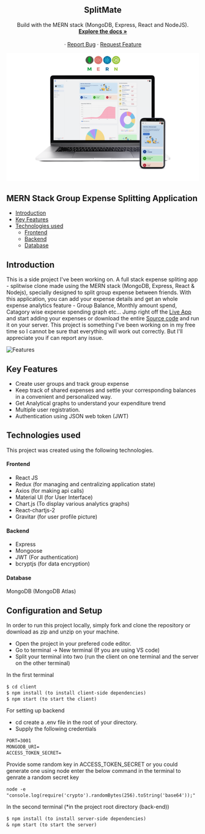 <div align="center">
<!--   <a href="https://splitapp-rnjo.onrender.com/"> -->
<!--     <img src="https://github.com/ikrishnendu/SplitMate/blob/master/client/public/static/logo.png?raw=true" alt="Logo" width="80" height="80"> -->
<!--   </a> -->

  <h2 align="center">SplitMate</h2>

  <p align="center">
    Build with the MERN stack (MongoDB, Express, React and NodeJS).
    <br />
    <a href="https://github.com/ikrishnendu/SplitMate/"><strong>Explore the docs »</strong></a>
    <br />
    <br />
<!--     <a href="https://splitapp-rnjo.onrender.com/">View Demo</a> -->
    ·
    <a href="https://github.com/ikrishnendu/SplitMate/issues">Report Bug</a>
    ·
    <a href="https://github.com/ikrishnendu/SplitMate/issues">Request Feature</a>
  </p>
</div>

![SplitMate](https://raw.githubusercontent.com/ikrishnendu/SplitMate/master/Screenshots/dashboard-main-transparent.png)

## MERN Stack Group Expense Splitting Application

- [Introduction](#introduction)
- [Key Features](#key-features)
- [Technologies used](#technologies-used)
  - [Frontend](#frontend)
  - [Backend](#backend)
  - [Database](#database)
    
## Introduction

This is a side project I've been working on. A full stack expense spliting app - splitwise clone made using the MERN stack (MongoDB, Express, React & Nodejs), specially designed to split group expense between friends. With this application, you can add your expense details and get an whole expense analytics feature - Group Balance, Monthly amount spend, Catagory wise expense spending graph etc... Jump right off the [Live App](https://) and start adding your expenses or download the entire [Source code](https://github.com/tuzup/SplitApp/) and run it on your server. This project is something I've been working on in my free time so I cannot be sure that everything will work out correctly. But I'll appreciate you if can report any issue.

![Features](https://raw.githubusercontent.com/ikrishnendu/SplitMate/master/Screenshots/combined-screenshot.png)

## Key Features

- Create user groups and track group expense
- Keep track of shared expenses and settle your corresponding balances in a convenient and personalized way.
- Get Analytical graphs to understand your expenditure trend
- Multiple user registration.
- Authentication using JSON web token (JWT)

## Technologies used

This project was created using the following technologies.

#### Frontend

- React JS
- Redux (for managing and centralizing application state)
- Axios (for making api calls)
- Material UI (for User Interface)
- Chart.js (To display various analytics graphs)
- React-chartjs-2
- Gravitar (for user profile picture)

#### Backend

- Express
- Mongoose
- JWT (For authentication)
- bcryptjs (for data encryption)

#### Database

MongoDB (MongoDB Atlas)

## Configuration and Setup

In order to run this project locally, simply fork and clone the repository or download as zip and unzip on your machine.

- Open the project in your prefered code editor.
- Go to terminal -> New terminal (If you are using VS code)
- Split your terminal into two (run the client on one terminal and the server on the other terminal)

In the first terminal

```
$ cd client
$ npm install (to install client-side dependencies)
$ npm start (to start the client)
```

For setting up backend

- cd create a .env file in the root of your directory.
- Supply the following credentials

```
PORT=3001
MONGODB_URI=
ACCESS_TOKEN_SECRET=

```

Provide some random key in ACCESS_TOKEN_SECRET or you could generate one using node enter the below command in the terminal to genrate a random secret key

```
node -e "console.log(require('crypto').randomBytes(256).toString('base64'));"
```

In the second terminal (\*in the project root directory (back-end))

```
$ npm install (to install server-side dependencies)
& npm start (to start the server)
```
